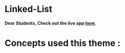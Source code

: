 # Linked-List

#### Dear Students, Check out the live app [here](https://kdeepika-brs.github.io/Arrays/).

# Concepts used this theme :
###### 
